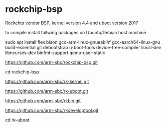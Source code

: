 # rockchip-bsp
Rockchip vendor BSP, kernel version 4.4 and uboot version 2017

to compile install follwing packages on Ubuntu/Debian host machine

sudo apt install flex bison gcc-arm-linux-gnueabihf gcc-aarch64-linux-gnu build-essential git debootstrap u-boot-tools device-tree-compiler libssl-dev libncurses-dev binfmt-support qemu-user-static

https://github.com/arm-sbc/rockchip-bsp.git

cd rockchip-bsp

https://github.com/arm-sbc/rk-kernel.git

https://github.com/arm-sbc/rk-uboot.git

https://github.com/arm-sbc/rkbin.git

https://github.com/arm-sbc/rkdeveloptool.git

cd rk-uboot


